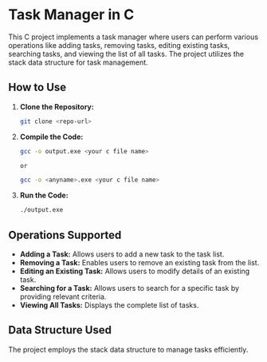 # Task Manager in C

This C project implements a task manager where users can perform various operations like adding tasks, removing tasks, editing existing tasks, searching tasks, and viewing the list of all tasks. The project utilizes the stack data structure for task management.

## How to Use

1. **Clone the Repository:**
   ```bash
   git clone <repo-url>
   ```

2. **Compile the Code:**
    ```bash
    gcc -o output.exe <your c file name>

    or

    gcc -o <anyname>.exe <your c file name>
    ```
3. **Run the Code:**
    ```bash
    ./output.exe
    ```

## Operations Supported

- **Adding a Task:** Allows users to add a new task to the task list.
- **Removing a Task:** Enables users to remove an existing task from the list.
- **Editing an Existing Task:** Allows users to modify details of an existing task.
- **Searching for a Task:** Allows users to search for a specific task by providing relevant criteria.
- **Viewing All Tasks:** Displays the complete list of tasks.

## Data Structure Used

The project employs the stack data structure to manage tasks efficiently.
